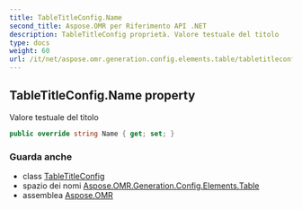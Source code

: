 ```yaml
---
title: TableTitleConfig.Name
second_title: Aspose.OMR per Riferimento API .NET
description: TableTitleConfig proprietà. Valore testuale del titolo
type: docs
weight: 60
url: /it/net/aspose.omr.generation.config.elements.table/tabletitleconfig/name/
---
```

## TableTitleConfig.Name property

Valore testuale del titolo

```csharp
public override string Name { get; set; }
```

### Guarda anche

* class [TableTitleConfig](../)
* spazio dei nomi [Aspose.OMR.Generation.Config.Elements.Table](../../tabletitleconfig/)
* assemblea [Aspose.OMR](../../../)


